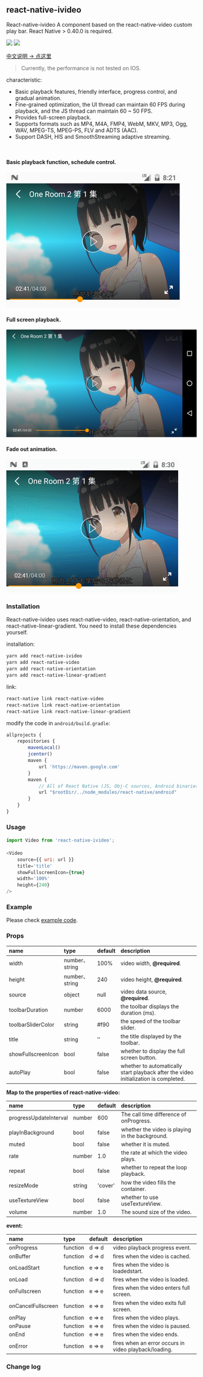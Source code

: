 
## react-native-ivideo

React-native-ivideo A component based on the react-native-video custom play bar. React Native > 0.40.0 is required.

<a href="https://www.npmjs.com/package/react-native-ivideo"><img src="https://img.shields.io/npm/v/react-native-ivideo.svg?style=flat-square"></a>
<a href="https://www.npmjs.com/package/react-native-ivideo"><img src="https://img.shields.io/npm/dm/react-native-ivideo.svg?style=flat-square"></a>


[中文说明 -> 点这里](./CH_README.md)

> Currently, the performance is not tested on IOS.

characteristic:
- Basic playback features, friendly interface, progress control, and gradual animation.
- Fine-grained optimization, the UI thread can maintain 60 FPS during playback, and the JS thread can maintain 60 ~ 50 FPS.
- Provides full-screen playback.
- Supports formats such as MP4, M4A, FMP4, WebM, MKV, MP3, Ogg, WAV, MPEG-TS, MPEG-PS, FLV and ADTS (AAC).
- Support DASH, HlS and SmoothStreaming adaptive streaming.


<br />

#### Basic playback function, schedule control.

![](./image/index.png)

#### Full screen playback.

![](./image/full.png)

#### Fade out animation.

![](./image/demo.gif)

### Installation

React-native-ivideo uses react-native-video, react-native-orientation, and react-native-linear-gradient. You need to install these dependencies yourself.

installation:

```bash
yarn add react-native-ivideo
yarn add react-native-video
yarn add react-native-orientation
yarn add react-native-linear-gradient
```

link:

```bash
react-native link react-native-video
react-native link react-native-orientation
react-native link react-native-linear-gradient
```

modify the code in `android/build.gradle`:

```js
allprojects {
    repositories {
        mavenLocal()
        jcenter()
        maven {
            url 'https://maven.google.com'
        }
        maven {
            // All of React Native (JS, Obj-C sources, Android binaries) is installed from npm
            url "$rootDir/../node_modules/react-native/android"
        }
    }
}
```

### Usage

```js
import Video from 'react-native-ivideo';

<Video
    source={{ uri: url }}
    title='title'
    showFullscreenIcon={true}
    width='100%'
    height={240}
/>
```

### Example
Please check [example code](./example/index.js).



### Props

| name               | type          | default | description                              |
| :----------------- | :------------ | :------ | :--------------------------------------- |
| width              | number、string | 100%    | video width, __@required__.              |
| height             | number、string | 240     | video height, __@required__.             |
| source             | object        | null    | video data source, __@required__.        |
| toolbarDuration    | number        | 6000    | the toolbar displays the duration (ms).  |
| toolbarSliderColor | string        | #f90    | the speed of the toolbar slider.         |
| title              | string        | ''      | the title displayed by the toolbar.      |
| showFullscreenIcon | bool          | false   | whether to display the full screen button. |
| autoPlay           | bool          | false   | whether to automatically start playback after the video initialization is completed. |

__Map to the properties of react-native-video:__

| name                   | type   | default | description                              |
| :--------------------- | :----- | :------ | :--------------------------------------- |
| progressUpdateInterval | number | 600     | The call time difference of onProgress.  |
| playInBackground       | bool   | false   | whether the video is playing in the background. |
| muted                  | bool   | false   | whether it is muted.                     |
| rate                   | number | 1.0     | the rate at which the video plays.       |
| repeat                 | bool   | false   | whether to repeat the loop playback.     |
| resizeMode             | string | 'cover' | how the video fills the container.       |
| useTextureView         | bool   | false   | whether to use useTextureView.           |
| volume                 | number | 1.0     | The sound size of the video.             |

__event:__

| name               | type     | default | description                              |
| :----------------- | :------- | :------ | :--------------------------------------- |
| onProgress         | function | d => d  | video playback progress event.           |
| onBuffer           | function | d => d  | fires when the video is cached.          |
| onLoadStart        | function | e => e  | fires when the video is loadedstart.     |
| onLoad             | function | d => d  | fires when the video is loaded.          |
| onFullscreen       | function | e => e  | fires when the video enters full screen. |
| onCancelFullscreen | function | e => e  | fires when the video exits full screen.  |
| onPlay             | function | e => e  | fires when the video plays.              |
| onPause            | function | e => e  | fires when the video is paused.          |
| onEnd              | function | e => e  | fires when the video ends.               |
| onError            | function | e => e  | fires when an error occurs in video playback/loading. |



### Change log

